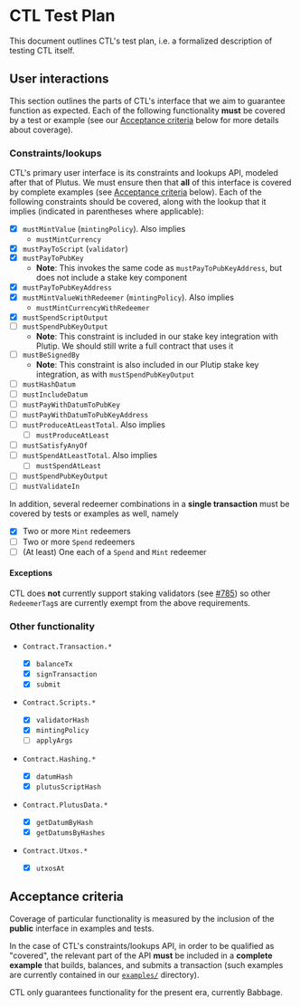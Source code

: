 # CTL Test Plan

This document outlines CTL's test plan, i.e. a formalized description of testing CTL itself.

## User interactions

This section outlines the parts of CTL's interface that we aim to guarantee function as expected. Each of the following functionality **must** be covered by a test or example (see our [Acceptance criteria](#acceptance-criteria) below for more details about coverage).

### Constraints/lookups

CTL's primary user interface is its constraints and lookups API, modeled after that of Plutus. We must ensure then that **all** of this interface is covered by complete examples (see [Acceptance criteria](#acceptance-criteria) below). Each of the following constraints should be covered, along with the lookup that it implies (indicated in parentheses where applicable):

- [x] `mustMintValue` (`mintingPolicy`). Also implies
  - `mustMintCurrency`
- [x] `mustPayToScript` (`validator`)
- [x] `mustPayToPubKey`
  - **Note**: This invokes the same code as `mustPayToPubKeyAddress`, but does not include a stake key component
- [x] `mustPayToPubKeyAddress`
- [x] `mustMintValueWithRedeemer` (`mintingPolicy`). Also implies
  - `mustMintCurrencyWithRedeemer`
- [x] `mustSpendScriptOutput`
- [ ] `mustSpendPubKeyOutput`
  - **Note**: This constraint is included in our stake key integration with Plutip. We should still write a full contract that uses it
- [ ] `mustBeSignedBy`
  - **Note**: This constraint is also included in our Plutip stake key integration, as with `mustSpendPubKeyOutput`
- [ ] `mustHashDatum`
- [ ] `mustIncludeDatum`
- [ ] `mustPayWithDatumToPubKey`
- [ ] `mustPayWithDatumToPubKeyAddress`
- [ ] `mustProduceAtLeastTotal`. Also implies
  - [ ] `mustProduceAtLeast`
- [ ] `mustSatisfyAnyOf`
- [ ] `mustSpendAtLeastTotal`. Also implies
  - [ ] `mustSpendAtLeast`
- [ ] `mustSpendPubKeyOutput`
- [ ] `mustValidateIn`

In addition, several redeemer combinations in a **single transaction** must be covered by tests or examples as well, namely

- [x] Two or more `Mint` redeemers
- [ ] Two or more `Spend` redeemers
- [ ] (At least) One each of a `Spend` and `Mint` redeemer

#### Exceptions

CTL does **not** currently support staking validators (see [#785](https://github.com/Plutonomicon/cardano-transaction-lib/issues/785)) so other `RedeemerTag`s are currently exempt from the above requirements.

### Other functionality

- `Contract.Transaction.*`

  - [x] `balanceTx`
  - [x] `signTransaction`
  - [x] `submit`

- `Contract.Scripts.*`

  - [x] `validatorHash`
  - [x] `mintingPolicy`
  - [ ] `applyArgs`

- `Contract.Hashing.*`

  - [x] `datumHash`
  - [x] `plutusScriptHash`

- `Contract.PlutusData.*`

  - [x] `getDatumByHash`
  - [x] `getDatumsByHashes`

- `Contract.Utxos.*`

  - [x] `utxosAt`

## Acceptance criteria

Coverage of particular functionality is measured by the inclusion of the **public** interface in examples and tests.

In the case of CTL's constraints/lookups API, in order to be qualified as "covered", the relevant part of the API **must** be included in a **complete example** that builds, balances, and submits a transaction (such examples are currently contained in our [`examples/`](../examples) directory).

CTL only guarantees functionality for the present era, currently Babbage.

